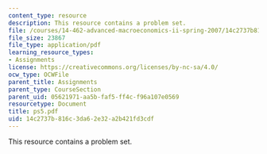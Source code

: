 ```yaml
---
content_type: resource
description: This resource contains a problem set.
file: /courses/14-462-advanced-macroeconomics-ii-spring-2007/14c2737b816c3da62e32a2b421fd3cdf_ps5.pdf
file_size: 23867
file_type: application/pdf
learning_resource_types:
- Assignments
license: https://creativecommons.org/licenses/by-nc-sa/4.0/
ocw_type: OCWFile
parent_title: Assignments
parent_type: CourseSection
parent_uid: 05621971-aa5b-faf5-ff4c-f96a107e0569
resourcetype: Document
title: ps5.pdf
uid: 14c2737b-816c-3da6-2e32-a2b421fd3cdf
---
```

This resource contains a problem set.